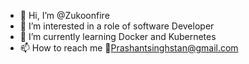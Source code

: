 - 👋 Hi, I’m @Zukoonfire
- 👀 I’m interested in a role of software Developer
- 🌱 I’m currently learning Docker and Kubernetes
- 📫 How to reach me 📧Prashantsinghstan@gmail.com

<!---
Zukoonfire/Zukoonfire is a ✨ special ✨ repository because its `README.md` (this file) appears on your GitHub profile.
You can click the Preview link to take a look at your changes.
--->
